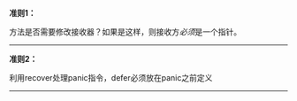 **准则1：**

方法是否需要修改接收器？如果是这样，则接收方*必须*是一个指针。

---

**准则2：**

利用recover处理panic指令，defer必须放在panic之前定义

---

